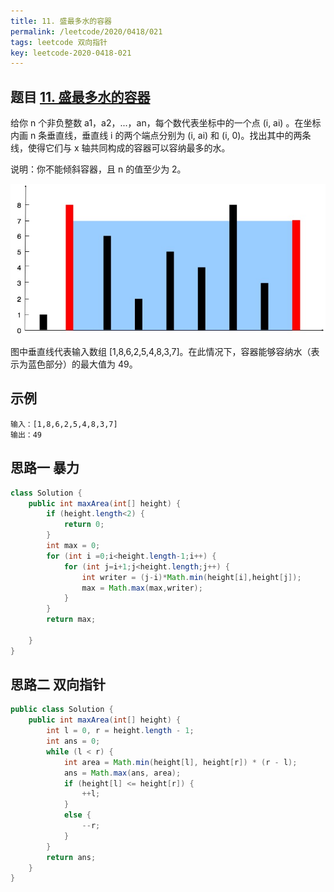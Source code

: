 ```yaml
---
title: 11. 盛最多水的容器
permalink: /leetcode/2020/0418/021
tags: leetcode 双向指针
key: leetcode-2020-0418-021
---
```

## 题目 [11. 盛最多水的容器](https://leetcode-cn.com/problems/container-with-most-water/)
给你 n 个非负整数 a1，a2，...，an，每个数代表坐标中的一个点 (i, ai) 。在坐标内画 n 条垂直线，垂直线 i 的两个端点分别为 (i, ai) 和 (i, 0)。找出其中的两条线，使得它们与 x 轴共同构成的容器可以容纳最多的水。

说明：你不能倾斜容器，且 n 的值至少为 2。

![pic](/assets/images/leetcode/0421/question_11.jpg)

图中垂直线代表输入数组 [1,8,6,2,5,4,8,3,7]。在此情况下，容器能够容纳水（表示为蓝色部分）的最大值为 49。



## 示例
```
输入：[1,8,6,2,5,4,8,3,7]
输出：49
```

## 思路一 暴力
```java
class Solution {
    public int maxArea(int[] height) {
        if (height.length<2) {
            return 0;
        }
        int max = 0;
        for (int i =0;i<height.length-1;i++) {
            for (int j=i+1;j<height.length;j++) {
                int writer = (j-i)*Math.min(height[i],height[j]);
                max = Math.max(max,writer);
            }
        }
        return max;

    }
}
```

## 思路二 双向指针
```java
public class Solution {
    public int maxArea(int[] height) {
        int l = 0, r = height.length - 1;
        int ans = 0;
        while (l < r) {
            int area = Math.min(height[l], height[r]) * (r - l);
            ans = Math.max(ans, area);
            if (height[l] <= height[r]) {
                ++l;
            }
            else {
                --r;
            }
        }
        return ans;
    }
}
```
